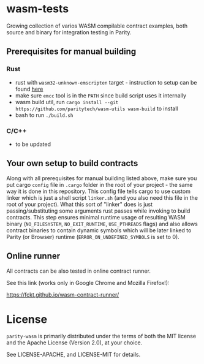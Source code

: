 # wasm-tests

Growing collection of varios WASM compilable contract examples, both source and binary for integration testing in Parity.

## Prerequisites for manual building

### Rust

- rust with `wasm32-unknown-emscripten` target - instruction to setup can be found [here](https://hackernoon.com/compiling-rust-to-webassembly-guide-411066a69fde)
- make sure `emcc` tool is in the `PATH` since build script uses it internally
- wasm build util, run `cargo install --git https://github.com/paritytech/wasm-utils wasm-build` to install
- bash to run `./build.sh`

### C/C++
- to be updated

## Your own setup to build contracts

Along with all prerequisites for manual building listed above, make sure you put cargo `config` file in `.cargo` folder in the root of your project - the same way it is done in this repository. This config file tells cargo to use custom linker which is just a shell script `linker.sh` (and you also need this file in the root of your project). What this sort of "linker" does is just passing/substituting some arguments rust passes while invoking to build contracts. This step ensures minimal runtime usage of resulting WASM binary (`NO_FILESYSTEM`, `NO_EXIT_RUNTIME`, `USE_PTHREADS` flags) and also allows contract binaries to contain dynamic symbols which will be later linked to Parity (or Browser) runtime (`ERROR_ON_UNDEFINED_SYMBOLS` is set to 0).

## Online runner

All contracts can be also tested in online contract runner.

See this link (works only in Google Chrome and Mozilla Firefox!):

https://fckt.github.io/wasm-contract-runner/

# License

`parity-wasm` is primarily distributed under the terms of both the MIT
license and the Apache License (Version 2.0), at your choice.

See LICENSE-APACHE, and LICENSE-MIT for details.
